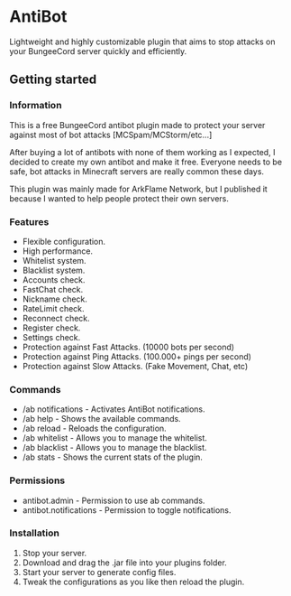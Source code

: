 # AntiBot
Lightweight and highly customizable plugin that aims to stop attacks on your BungeeCord server quickly and efficiently.

## Getting started
### Information
This is a free BungeeCord antibot plugin made to protect your server against most of bot attacks [MCSpam/MCStorm/etc...]

After buying a lot of antibots with none of them working as I expected, I decided to create my own antibot and make it free. Everyone needs to be safe, bot attacks in Minecraft servers are really common these days.

This plugin was mainly made for ArkFlame Network, but I published it because I wanted to help people protect their own servers.

### Features
- Flexible configuration.
- High performance.
- Whitelist system.
- Blacklist system.
- Accounts check.
- FastChat check.
- Nickname check.
- RateLimit check.
- Reconnect check.
- Register check.
- Settings check.
- Protection against Fast Attacks. (10000 bots per second)
- Protection against Ping Attacks. (100.000+ pings per second)
- Protection against Slow Attacks. (Fake Movement, Chat, etc)

### Commands
- /ab notifications - Activates AntiBot notifications.
- /ab help - Shows the available commands.
- /ab reload - Reloads the configuration.
- /ab whitelist - Allows you to manage the whitelist.
- /ab blacklist - Allows you to manage the blacklist.
- /ab stats - Shows the current stats of the plugin.

### Permissions
- antibot.admin - Permission to use ab commands.
- antibot.notifications - Permission to toggle notifications.

### Installation
1. Stop your server.
2. Download and drag the .jar file into your plugins folder.
3. Start your server to generate config files.
4. Tweak the configurations as you like then reload the plugin.
